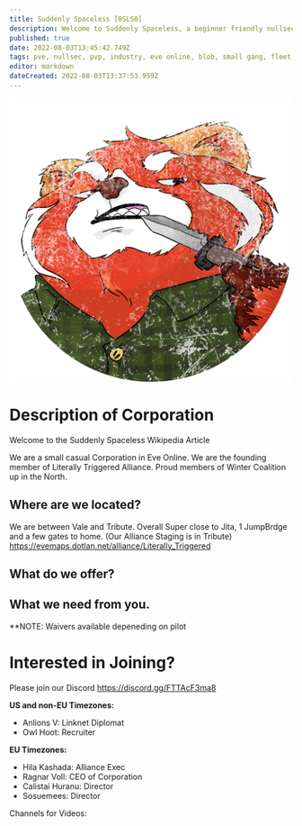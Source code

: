 ```yaml
---
title: Suddenly Spaceless [0SLS0]
description: Welcome to Suddenly Spaceless, a beginner friendly nullsec corporation that does a bit of everything
published: true
date: 2022-08-03T13:45:42.749Z
tags: pve, nullsec, pvp, industry, eve online, blob, small gang, fleet, command, fc, rorqual
editor: markdown
dateCreated: 2022-08-03T13:37:53.959Z
---
```


![logo_(2).png](/logo_(2).png)
# Description of Corporation 
Welcome to the Suddenly Spaceless Wikipedia Article

We are a small casual Corporation in Eve Online.  We are the founding member of Literally Triggered Alliance.  Proud members of Winter Coalition up in the North.  

## Where are we located?
We are between Vale and Tribute. Overall Super close to Jita, 1 JumpBrdge and a few gates to home.  (Our Alliance Staging is in Tribute)
https://evemaps.dotlan.net/alliance/Literally_Triggered 


## What do we offer?


## What we need from you.

**NOTE: Waivers available depeneding on pilot

# Interested in Joining?

Please join our Discord 
https://discord.gg/FTTAcF3ma8 

**US and non-EU Timezones:**
- Anlions V: Linknet Diplomat
- Owl Hoot: Recruiter

**EU Timezones:**
- Hila Kashada: Alliance Exec
- Ragnar Voll: CEO of Corporation
- Calistai Huranu: Director
- Sosuemees: Director


Channels for Videos:

